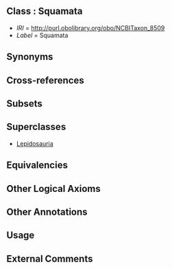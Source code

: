 
## Class : Squamata

 * *IRI* = http://purl.obolibrary.org/obo/NCBITaxon_8509
 * *Label* = Squamata

## Synonyms


## Cross-references


## Subsets


## Superclasses

 * [Lepidosauria](../../NCBITaxon/04/NCBITaxon_8504.md)

## Equivalencies


## Other Logical Axioms


## Other Annotations


## Usage


## External Comments

